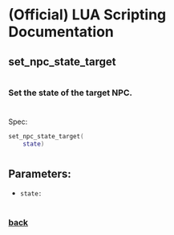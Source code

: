 
# (Official) LUA Scripting Documentation

## set_npc_state_target
#
### Set the state of the target NPC.
#
Spec:
```lua
set_npc_state_target(
	state)
```
#
## Parameters:
- `state:` 
#  

### [back](../npcs)
